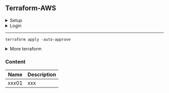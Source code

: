 ## Terraform-AWS
<details><summary>Setup</summary>
<p>

1. Install [AWS CLI](https://docs.aws.amazon.com/cli/latest/userguide/getting-started-install.html)
2. Download [terraform](https://developer.hashicorp.com/terraform/downloads)
3. Modify Environment Variables `rundll32 sysdm.cpl,EditEnvironmentVariables`
4. Install [Terraform Plugin for VS Code](https://marketplace.visualstudio.com/items?itemName=HashiCorp.terraform)
5. Use [AWS Provider](https://registry.terraform.io/providers/hashicorp/aws/latest/docs)
</p>
</details>

<details><summary>Login</summary>
<p>

1. [Create an AWS access key](https://aws.amazon.com/premiumsupport/knowledge-center/create-access-key/)
```
aws configure
```
</p>
</details>

----------
```
terraform apply -auto-approve
```
<details><summary>More terraform</summary>
<p>

```
terraform -help
```
```
terraform init 
```
```
terraform validate
```
```
terraform plan
```
```
terraform apply -auto-approve
```
```
terraform workspace show
```
```
terraform destroy
```
```
terraform workspace show
```
```
terraform workspace list
```
```
terraform workspace new dev
```
```
terraform workspace select dev
```

</p>
</details>

### Content

| Name | Description | 
|--|--|
| xxx01 | xxx
